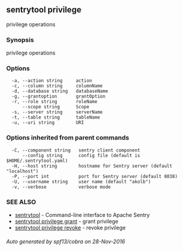 ## sentrytool privilege

privilege operations

### Synopsis


privilege operations

### Options

```
  -a, --action string     action
  -c, --column string     columnName
  -d, --database string   databaseName
  -g, --grantoption       grantOption
  -r, --role string       roleName
      --scope string      Scope
  -s, --server string     serverName
  -t, --table string      tableName
  -u, --uri string        URI
```

### Options inherited from parent commands

```
  -C, --component string   sentry client component
      --config string      config file (default is $HOME/.sentrytool.yaml)
  -H, --host string        hostname for Sentry server (default "localhost")
  -P, --port int           port for Sentry server (default 8038)
  -U, --username string    user name (default "akolb")
  -v, --verbose            verbose mode
```

### SEE ALSO
* [sentrytool](sentrytool.md)	 - Command-line interface to Apache Sentry
* [sentrytool privilege grant](sentrytool_privilege_grant.md)	 - grant privilege
* [sentrytool privilege revoke](sentrytool_privilege_revoke.md)	 - revoke privilege

###### Auto generated by spf13/cobra on 28-Nov-2016
